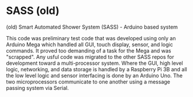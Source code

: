 # SASS (old)
(old) Smart Automated Shower System (SASS) - Arduino based system

This code was preliminary test code that was developed using only an Arduino Mega which handled all GUI, touch display, sensor, and logic commands. It proved too demanding of a task for the Mega and was "scrapped". Any usful code was migrated to the other SASS repos for development toward a multi-processor system. Where the GUI, high level logic, networking, and data storage is handled by a Raspberry Pi 3B and all the low level logic and sensor interfacing is done by an Arduino Uno. The two microprocessors communicate to one another using a message passing system via Serial.
